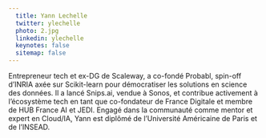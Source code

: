 ```yaml
---
  title: Yann Lechelle
  twitter: ylechelle
  photo: 2.jpg
  linkedin: ylechelle
  keynotes: false
  sitemap: false
---
```

Entrepreneur tech et ex-DG de Scaleway, a co-fondé Probabl, spin-off d’INRIA axée sur Scikit-learn pour démocratiser les solutions en science des données. 
Il a lancé Snips.ai, vendue à Sonos, et contribue activement à l’écosystème tech en tant que co-fondateur de France Digitale et membre de HUB France AI et JEDI. 
Engagé dans la communauté comme mentor et expert en Cloud/IA, Yann est diplômé de l’Université Américaine de Paris et de l’INSEAD.